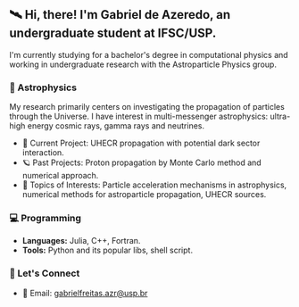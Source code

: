 ## 🛰️ Hi, there! I'm Gabriel de Azeredo, an undergraduate student at IFSC/USP.

I'm currently studying for a bachelor's degree in computational physics and working in undergraduate research with the Astroparticle Physics group. 

### 🌌 Astrophysics

My research primarily centers on investigating the propagation of particles through the Universe. I have interest in multi-messenger astrophysics: ultra-high energy cosmic rays, gamma rays and neutrines.

- 🔭 Current Project: UHECR propagation with potential dark sector interaction.
- 🪐 Past Projects: Proton propagation by Monte Carlo method and numerical approach.
- 🚀 Topics of Interests: Particle acceleration mechanisms in astrophysics, numerical methods for astroparticle propagation, UHECR sources.

### 💻 Programming

- **Languages:** Julia, C++, Fortran.
- **Tools:** Python and its popular libs, shell script.

### 📡 Let's Connect

- 📧 Email: gabrielfreitas.azr@usp.br
